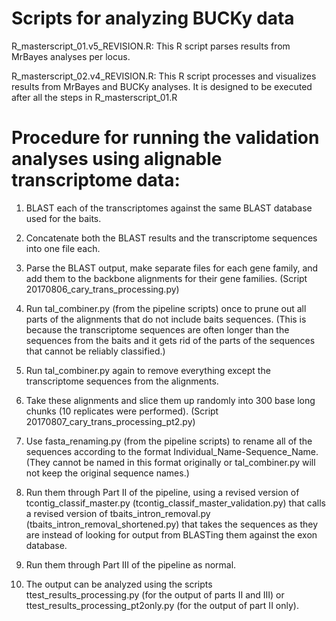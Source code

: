 
# Scripts for analyzing BUCKy data

R_masterscript_01.v5_REVISION.R:
This R script parses results from MrBayes analyses per locus.

R_masterscript_02.v4_REVISION.R:
This R script processes and visualizes results from MrBayes and BUCKy analyses.
It is designed to be executed after all the steps in R_masterscript_01.R

# Procedure for running the validation analyses using alignable transcriptome data:

1.  BLAST each of the transcriptomes against the same BLAST database used for the baits.

2.  Concatenate both the BLAST results and the transcriptome sequences into one file each.

3.  Parse the BLAST output, make separate files for each gene family, and add them to the backbone alignments for their gene families.
(Script 20170806_cary_trans_processing.py)

4.  Run tal_combiner.py (from the pipeline scripts) once to prune out all parts of the alignments that do not include baits sequences.
(This is because the transcriptome sequences are often longer than the sequences from the baits and it gets rid of the parts of the sequences
that cannot be reliably classified.)

5.  Run tal_combiner.py again to remove everything except the transcriptome sequences from the alignments.

6.  Take these alignments and slice them up randomly into 300 base long chunks (10 replicates were performed).
(Script 20170807_cary_trans_processing_pt2.py)

7.  Use fasta_renaming.py (from the pipeline scripts) to rename all of the sequences according to the format Individual_Name-Sequence_Name.
(They cannot be named in this format originally or tal_combiner.py will not keep the original sequence names.)

8.  Run them through Part II of the pipeline, using a revised version of tcontig_classif_master.py (tcontig_classif_master_validation.py) 
that calls a revised version of tbaits_intron_removal.py (tbaits_intron_removal_shortened.py) that takes the sequences as they are instead of
looking for output from BLASTing them against the exon database.

9.  Run them through Part III of the pipeline as normal.

10.  The output can be analyzed using the scripts ttest_results_processing.py (for the output of parts II and III) or ttest_results_processing_pt2only.py
(for the output of part II only).
